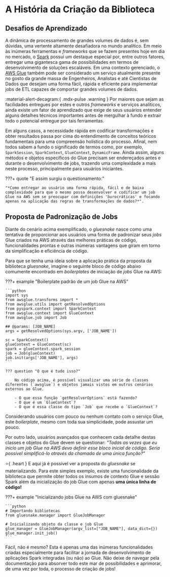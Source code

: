 # A História da Criação da Biblioteca

## Desafios de Aprendizado

A dinâmica de processamento de grandes volumes de dados é, sem dúvidas, uma vertente altamente desafiadora no mundo analítico. Em meio às inúmeras ferramentas e *frameworks* que se fazem presentes hoje em dia no mercado, o [Spark](https://spark.apache.org/) possui um destaque especial por, entre outros fatores, entregar uma gigantesca gama de possibilidades em termos de desenvolvimento de soluções escaláveis. Em uma contexto gerenciado, o [AWS Glue](https://aws.amazon.com/glue/) também pode ser considerado um serviço atualmente presente no gosto da grande massa de Engenheiros, Analistas e até Cientistas de Dados que desejam uma forma fácil, rápida e eficiente para implementar jobs de ETL capazes de comportar grandes volumes de dados.

:material-alert-decagram:{ .mdx-pulse .warning } Por maiores que sejam as facilidades entregues por estes e outros *frameworks* e serviços analíticos, ainda existe um fator de aprendizado que exige de seus usuários entender alguns detalhes técnicos importantes antes de mergulhar à fundo e extrair todo o potencial entregue por tais ferramentas.

Em alguns casos, a necessidade rápida em codificar transformações e obter resultados passa por cima do entendimento de conceitos teóricos fundamentais para uma compreensão holística do processo. Afinal, nem todos sabem a fundo o significado de termos como, por exemplo, `SparkSession`, `SparkContext`, `GlueContext`, `DynamicFrame`. Ainda assim, alguns métodos e objetos específicos do Glue precisam ser endereçados antes e durante o desenvolvimento de jobs, trazendo uma complexidade a mais neste processo, principalmente para usuários iniciantes.

???+ quote "E assim surgiu o questionamento:"
    
    "*Como entregar ao usuário uma forma rápida, fácil e de baixa complexidade para que o mesmo possa desenvolver e codificar um job Glue na AWS sem se preocupar com definições 'burocráticas' e focando apenas na aplicação das regras de transformações de dados?*".

## Proposta de Padronização de Jobs

Diante do cenário acima exemplificado, o *gluesnake* nasce como uma tentativa de proporcionar aos usuários uma forma de padronizar seus *jobs* Glue criados na AWS através das melhores práticas de código, funcionalidades prontas e outras inúmeras vantagens que giram em torno da simplificação e eficiência de código.

Para que se tenha uma ideia sobre a aplicação prática da proposta da biblioteca *gluesnake*, imagine o seguinte bloco de código abaixo comumente encontrado em *boilerplates* de iniciação de *jobs* Glue na AWS:

???+ example "Boilerplate padrão de um job Glue na AWS"

    ```python
    import sys
    from awsglue.transforms import *
    from awsglue.utils import getResolvedOptions
    from pyspark.context import SparkContext
    from awsglue.context import GlueContext
    from awsglue.job import Job

    ## @params: [JOB_NAME]
    args = getResolvedOptions(sys.argv, ['JOB_NAME'])

    sc = SparkContext()
    glueContext = GlueContext(sc)
    spark = glueContext.spark_session
    job = Job(glueContext)
    job.init(args['JOB_NAME'], args)
    ```

    ??? question "O que é tudo isso?"

        No código acima, é possível visualizar uma série de classes diferentes (`awsglue`) e objetos jamais vistos em outros cenários externos ao Glue.

        - O que essa função `getResolverOptions` está fazendo?
        - O que é um `GlueContext`?
        - O que é essa classe do tipo `Job` que recebe o `GlueContext`?
    
Considerando usuários com pouco ou nenhum contato com o serviço Glue, este *boilerplate*, mesmo com toda sua simplicidade, pode assustar um pouco.

Por outro lado, usuários avançados que conhecem cada detalhe destas classes e objetos do Glue devem se questionar: *"Todas as vezes que eu inicio um job Glue na AWS devo definir esse bloco inicial de código. Seria possível simplificá-lo através da chamada de uma única função?"*

:star:{ .heart } E aqui já é possível ver a proposta do *gluesnake* se materializando. Para este simples exemplo, existe uma funcionalidade da biblioteca que permite obter todos os insumos de contexto Glue e sessão Spark além da inicialização do job Glue com apenas **uma única linha de código!**

???+ example "Inicializando jobs Glue na AWS com gluesnake"

    ```python
    # Importando bibliotecas
    from gluesnake.manager import GlueJobManager

    # Inicializando objeto da classe e job Glue
    glue_manager = GlueJobManager(argv_list=["JOB_NAME"], data_dict={})
    glue_manager.init_job()
    ```

Fácil, não é mesmo? Esta é apenas uma das inúmeras funcionalidades criadas especialmente para facilitar a jornada de desenvolvimento de aplicações Spark integradas (ou não) ao Glue. Não deixe de navegar pela documentação para absorver todo este mar de possibilidades e aprimorar, de uma vez por toda, o processo de criação de jobs!